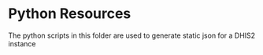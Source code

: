 # Python Resources

The python scripts in this folder are used to generate static json for a DHIS2 instance
